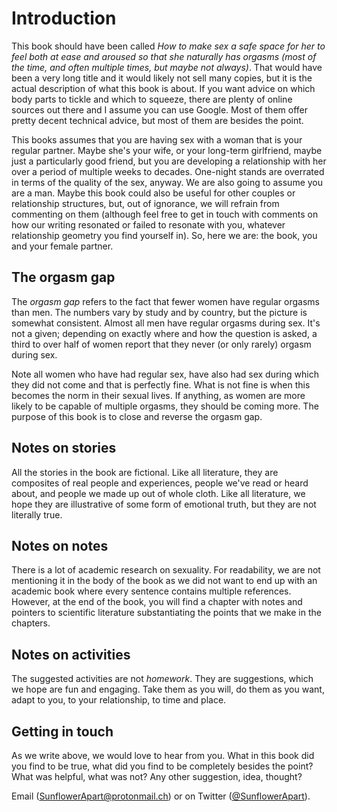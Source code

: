 # Introduction

This book should have been called _How to make sex a safe space for her to feel
both at ease and aroused so that she naturally has orgasms (most of the time,
and often multiple times, but maybe not always)_. That would have been a very
long title and it would likely not sell many copies, but it is the actual
description of what this book is about. If you want advice on which body parts
to tickle and which to squeeze, there are plenty of online sources out there
and I assume you can use Google. Most of them offer pretty decent technical
advice, but most of them are besides the point.

This books assumes that you are having sex with a woman that is your regular
partner. Maybe she's your wife, or your long-term girlfriend, maybe just a
particularly good friend, but you are developing a relationship with her over a
period of multiple weeks to decades. One-night stands are overrated in terms of
the quality of the sex, anyway. We are also going to assume you are a man.
Maybe this book could also be useful for other couples or relationship
structures, but, out of ignorance, we will refrain from commenting on them
(although feel free to get in touch with comments on how our writing resonated
or failed to resonate with you, whatever relationship geometry you find
yourself in). So, here we are: the book, you and your female partner.

## The orgasm gap

The _orgasm gap_ refers to the fact that fewer women have regular orgasms than
men. The numbers vary by study and by country, but the picture is somewhat
consistent. Almost all men have regular orgasms during sex. It's not a given;
depending on exactly where and how the question is asked, a third to over half
of women report that they never (or only rarely) orgasm during sex.

Note all women who have had regular sex, have also had sex during which they
did not come and that is perfectly fine. What is not fine is when this becomes
the norm in their sexual lives. If anything, as women are more likely to be
capable of multiple orgasms, they should be coming more. The purpose of this
book is to close and reverse the orgasm gap.

## Notes on stories

All the stories in the book are fictional. Like all literature, they are
composites of real people and experiences, people we've read or heard about,
and people we made up out of whole cloth. Like all literature, we hope they are
illustrative of some form of emotional truth, but they are not literally true.

## Notes on notes

There is a lot of academic research on sexuality. For readability, we are not
mentioning it in the body of the book as we did not want to end up with an
academic book where every sentence contains multiple references. However, at
the end of the book, you will find a chapter with notes and pointers to
scientific literature substantiating the points that we make in the chapters.

## Notes on activities

The suggested activities are not _homework_. They are suggestions, which we
hope are fun and engaging. Take them as you will, do them as you want, adapt to
you, to your relationship, to time and place.

## Getting in touch

As we write above, we would love to hear from you. What in this book did you
find to be true, what did you find to be completely besides the point? What was
helpful, what was not? Any other suggestion, idea, thought?

Email ([SunflowerApart@protonmail.ch](mailto:SunflowerApart@protonmail.ch)) or
on Twitter ([@SunflowerApart](https://twitter.com/SunflowerApart)).

